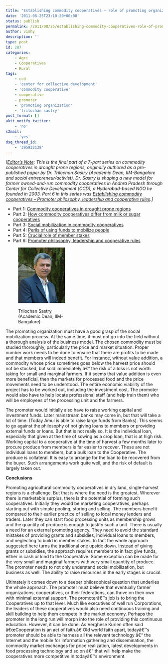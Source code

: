 ```yaml
---
title: "Establishing commodity cooperatives – role of promoting organizations"
date: '2011-08-25T23:10:20+00:00'
status: publish
permalink: /2011/08/25/establishing-commodity-cooperatives-role-of-promoting-organizations
author: vishy
description: ''
type: post
id: 287
categories:
    - Agri
    - Cooperatives
    - Rural
tags:
    - ccd
    - 'center for collective development'
    - 'commodity cooperative'
    - cooperative
    - promoter
    - 'promoting organization'
    - 'trilochan sastry'
post_format: []
aktt_notify_twitter:
    - 'no'
s2mail:
    - 'yes'
dsq_thread_id:
    - '395932138'
---
```

*\[<span style="text-decoration: underline;">Editor’s Note</span>: This is the final part of a 7-part series on commodity cooperatives in drought prone regions, originally authored as a pre-published paper by Dr. Trilochan Sastry (Academic Dean, IIM-Bangalore and social entrepreneur/activist). Dr. Sastry is shaping a new model for farmer owned-and-run commodity cooperatives in Andhra Pradesh through Center for Collective Development (CCD), a Hyderabad-based NGO he founded in 2003. Part 6 in this series was [Establishing commodity cooperatives – Promoter philosophy, leadership and cooperative rules](http://www.techsangam.com/2011/08/19/establishing-commodity-cooperatives-promoter-philosophy-leadership-cooperative-rules/).\]*

- Part 1: [Commodity cooperatives in drought prone regions](http://www.techsangam.com/2011/07/29/commodity-cooperatives-in-drought-prone-regions-part-1/)
- Part 2: [How commodity cooperatives differ from milk or sugar cooperatives](http://www.techsangam.com/2011/08/01/how-commodity-cooperatives-differ-from-milk-sugar-cooperatives/)
- Part 3: [Social mobilization in commodity cooperatives](http://www.techsangam.com/2011/08/04/establishing-commodity-cooperatives-social-mobilization/)
- Part 4: [Perils of using funds to mobilize people](http://www.techsangam.com/2011/08/08/establishing-commodity-cooperatives-perils-of-using-funds-to-mobilize-people/)
- Part 5: [Crucial role of member stakes](http://www.techsangam.com/2011/08/12/establishing-commodity-cooperatives-crucial-role-of-member-stakes/)
- Part 6: [Promoter philosophy, leadership and cooperative rules](http://www.techsangam.com/2011/08/19/establishing-commodity-cooperatives-promoter-philosophy-leadership-cooperative-rules/)

<figure aria-describedby="caption-attachment-226" class="wp-caption alignleft" id="attachment_226" style="width: 150px">

[![](../../../../uploads/2011/07/Trilochan_Sastry_iimb.jpg "Trilochan_Sastry_iimb")](../../../../uploads/2011/07/Trilochan_Sastry_iimb.jpg)<figcaption class="wp-caption-text" id="caption-attachment-226">Trilochan Sastry (Academic Dean, IIM-Bangalore)</figcaption></figure>

The promoting organization must have a good grasp of the social mobilization process. At the same time, it must not go into the field without a thorough analysis of the business model. The chosen commodity must be studied thoroughly, particularly the price and market situation. Proper number work needs to be done to ensure that there are profits to be made and that members will indeed benefit. For instance, without value addition, a commodity whose price sometimes goes below the harvest price should not be stocked, but sold immediately â€“ the risk of a loss is not worth taking for small and marginal farmers. If it seems that value addition is even more beneficial, then the markets for processed food and the price movements need to be understood. The entire economic viability of the project has to be worked out, including the investment cost. The promoter would also have to help locate professional staff (and help train them) who will be employees of the processing unit and the farmers.

The promoter would initially also have to raise working capital and investment funds. Later mainstream banks may come in, but that will take a lot of time. (Today Amul is able to raise large funds from Banks). This seems to go against the philosophy of not giving loans to members or providing external funds or loans. But that is not really so. It is the individual loan, especially that given at the time of sowing as a crop loan, that is at high risk. Working capital to a cooperative at the time of harvest a few months later to procure produce from members is far easier to recover. These are not individual loans to members, but a bulk loan to the Cooperative. The produce is collateral. It is easy to arrange for the loan to be recovered from the buyer. Such arrangements work quite well, and the risk of default is largely taken out.

**Conclusions**

Promoting agricultural commodity cooperatives in dry land, single-harvest regions is a challenge. But that is where the need is the greatest. Wherever there is marketable surplus, there is the potential of forming such cooperatives. Initially they would be marketing cooperatives, perhaps starting out with simple pooling, storing and selling. The members benefit compared to their earlier practice of selling to local money lenders and traders. Later they can start food processing units as membership grows and the quantity of produce is enough to justify such a unit. There is usually a need for an external promoting agency. They need to avoid the standard mistakes of providing grants and subsidies, individual loans to members, and neglecting to build in member stakes. In fact the whole approach suggested here turns the traditional one upside down. Instead of giving grants or subsidies, the approach requires members to in fact give funds, either in cash or kind to the Cooperative. Some exception can be made for the very small and marginal farmers with very small quantity of produce. The promoter needs to not only understand social mobilization, but business as well. The ability to raise resources in the early stages is crucial.

Ultimately it comes down to a deeper philosophical question that underlies the whole approach. The promoter must believe that eventually farmer organizations, cooperatives, or their federations, can thrive on their own with minimal external support. The promoterâ€™s job is to bring the Cooperatives up to that level. Much like executives of well run Corporations, the leaders of these cooperatives would also need continuous training and skill building to help them compete in the market economy. Perhaps the promoter in the long run will morph into the role of providing this continuous education. However, it can be done. As Verghese Kurien often said â€œCooperation is an act of faith.â€  Old world faith apart, todayâ€™s promoter should be able to harness all the relevant technology â€“ the Internet and the mobile for information gathering and dissemination, the commodity market exchanges for price realization, latest developments in food processing technology and so on â€“ that will help make the cooperatives more competitive in todayâ€™s environment.